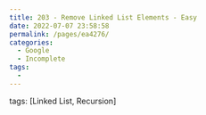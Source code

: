 ```yaml
---
title: 203 - Remove Linked List Elements - Easy
date: 2022-07-07 23:58:58
permalink: /pages/ea4276/
categories:
  - Google
  - Incomplete
tags:
  - 
---
```

tags: [Linked List, Recursion]